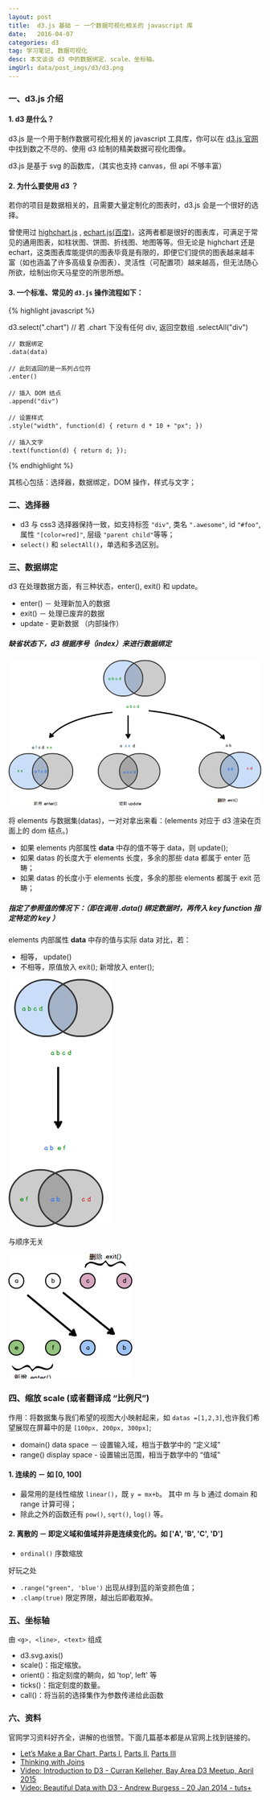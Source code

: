 ```yaml
---
layout: post
title:  d3.js 基础 － 一个数据可视化相关的 javascript 库
date:   2016-04-07
categories: d3
tag: 学习笔记, 数据可视化
desc: 本文谈谈 d3 中的数据绑定、scale、坐标轴。
imgUrl: data/post_imgs/d3/d3.png
---
```


### 一、d3.js 介绍

#### 1. d3 是什么？

d3.js 是一个用于制作数据可视化相关的 javascript 工具库，你可以在 [d3.js 官网](https://d3js.org/) 中找到数之不尽的、使用 d3 绘制的精美数据可视化图像。

d3.js 是基于 svg 的函数库，（其实也支持 canvas，但 api 不够丰富）

#### 2. 为什么要使用 d3 ？

若你的项目是数据相关的，且需要大量定制化的图表时，d3.js 会是一个很好的选择。

曾使用过 [highchart.js](http://www.highcharts.com/) , [echart.js(百度)](http://echarts.baidu.com/)，这两者都是很好的图表库，可满足于常见的通用图表，如柱状图、饼图、折线图、地图等等。但无论是 highchart 还是 echart，这类图表库能提供的图表毕竟是有限的，即便它们提供的图表越来越丰富（如也涵盖了许多高级复杂图表）、灵活性（可配置项）越来越高，但无法随心所欲，绘制出你天马星空的所思所想。


#### 3. 一个标准、常见的 `d3.js` 操作流程如下：

{% highlight javascript %}

d3.select(".chart")
	// 若 .chart 下没有任何 div, 返回空数组
	.selectAll("div")

	// 数据绑定
	.data(data)

	// 此刻返回的是一系列占位符
	.enter()

	// 插入 DOM 结点
	.append("div")

	// 设置样式
	.style("width", function(d) { return d * 10 + "px"; })

	// 插入文字
	.text(function(d) { return d; });

{% endhighlight %}

其核心包括：选择器，数据绑定，DOM 操作，样式与文字；

### 二、选择器

- d3 与 css3 选择器保持一致，如支持标签 `"div"`, 类名 `".awesome"`, id `"#foo"`, 属性 `"[color=red]"`, 层级 `"parent child"`等等；
- `select()` 和 `selectAll()`，单选和多选区别。


### 三、数据绑定

d3 在处理数据方面，有三种状态，enter(), exit() 和 update。

- enter() － 处理新加入的数据
- exit() － 处理已废弃的数据
- update - 更新数据 （内部操作）

##### 缺省状态下，d3 根据序号（index）来进行数据绑定

![data join](/data/post_imgs/d3/data-join.png)

将 elements 与数据集(datas)，一对对拿出来看：(elements 对应于 d3 渲染在页面上的 dom 结点。)

- 如果 elements 内部属性 __data__ 中存的值不等于 data，则 update();
- 如果 datas 的长度大于 elements 长度，多余的那些 data 都属于 enter 范畴；
- 如果 datas 的长度小于 elements 长度，多余的那些 elements 都属于 exit 范畴；

##### 指定了参照值的情况下：（即在调用 .data() 绑定数据时，再传入 key function 指定特定的 key ）

elements 内部属性 __data__ 中存的值与实际 data 对比，若：

- 相等， update()
- 不相等，原值放入 exit(); 新增放入 enter();

![data join](/data/post_imgs/d3/constancy.png)

与顺序无关

![data join](/data/post_imgs/d3/order.png)

### 四、缩放 scale (或者翻译成 “比例尺”)

作用：将数据集与我们希望的视图大小映射起来，如 `datas =[1,2,3]`,也许我们希望展现在屏幕中的是 `[100px, 200px, 300px]`;

- domain() data space － 设置输入域，相当于数学中的 “定义域”
- range() display space - 设置输出范围，相当于数学中的 “值域”

#### 1. 连续的 － 如 [0, 100]

- 最常用的是线性缩放 `linear()`，既 `y = mx+b`。 其中 m 与 b 通过 domain 和 range 计算可得；
- 除此之外的函数还有 `pow()`, `sqrt()`, `log()` 等。

#### 2. 离散的 － 即定义域和值域并非是连续变化的。如 ['A', 'B', 'C', 'D']

- `ordinal()` 序数缩放

好玩之处

- `.range("green", 'blue')` 出现从绿到蓝的渐变颜色值；
- `.clamp(true)` 限定界限，越出后即截取掉。

### 五、坐标轴

由 `<g>, <line>, <text>` 组成

- d3.svg.axis()
- scale()：指定缩放。
- orient()：指定刻度的朝向，如 'top', left' 等
- ticks()：指定刻度的数量。
- call()：将当前的选择集作为参数传递给此函数


### 六、资料

官网学习资料好齐全，讲解的也很赞。下面几篇基本都是从官网上找到链接的。

- [Let’s Make a Bar Chart, Parts I](http://bost.ocks.org/mike/bar/), [Parts II](http://bost.ocks.org/mike/bar/2/), [Parts III](http://bost.ocks.org/mike/bar/3/)
- [Thinking with Joins](https://bost.ocks.org/mike/join/)
- [Video: Introduction to D3 - Curran Kelleher, Bay Area D3 Meetup, April 2015](https://www.youtube.com/watch?v=8jvoTV54nXw)
- [Video: Beautiful Data with D3 - Andrew Burgess - 20 Jan 2014 - tuts+](https://code.tutsplus.com/courses/beautiful-data-with-d3)